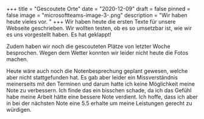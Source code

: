 +++
title = "Gescoutete Orte"
date = "2020-12-09"
draft = false
pinned = false
image = "microsoftteams-image-3-.png"
description = "Wir haben heute vieles vor. "
+++
Wir haben heute die ersten Texte für unsere Webseite geschrieben. Wir wollten testen, ob es so umsetzbar ist, wie wir es uns vorgestellt haben. Es hat geklappt!

Zudem haben wir noch die gescouteten Plätze von letzter Woche besprochen. Wegen dem Wetter konnten wir leider nicht heute die Fotos machen. 

Heute wäre auch noch die Notenbesprechung geplant gewesen, welche aber nicht stattgefunden hat. Es gab aber leider ein Missverständnis meinerseits mit den Terminen und darum hatte ich keine Möglichkeit meine Note zu verbessern. Ich finde das ein bisschen schade, da ich das Gefühl habe meine Arbeit hätte eine bessere Note verdient. Ich hoffe, dass ich aber in bei der nächsten Note eine 5.5 erhalte um meine Leistungen gerecht zu würdigen.